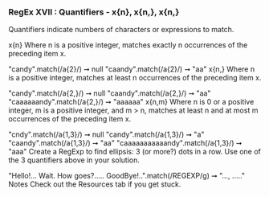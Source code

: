 ### RegEx XVII : Quantifiers - x{n}, x{n,}, x{n,}

Quantifiers indicate numbers of characters or expressions to match.

x{n}
Where n is a positive integer, matches exactly n occurrences of the preceding item x.

"candy".match(/a{2}/) ➞ null
"caandy".match(/a{2}/) ➞ "aa"
x{n,}
Where n is a positive integer, matches at least n occurrences of the preceding item x.

"candy".match(/a{2,}/) ➞ null
"caandy".match(/a{2,}/) ➞ "aa"
"caaaaaandy".match(/a{2,}/) ➞ "aaaaaa"
x{n,m}
Where n is 0 or a positive integer, m is a positive integer, and m > n, matches at least n and at most m occurrences of the preceding item x.

"cndy".match(/a{1,3}/) ➞ null
"candy".match(/a{1,3}/) ➞ "a"
"caandy".match(/a{1,3}/) ➞ "aa"
"caaaaaaaaaaandy".match(/a{1,3}/) ➞ "aaa"
Create a RegExp to find ellipsis: 3 (or more?) dots in a row. Use one of the 3 quantifiers above in your solution.

"Hello!... Wait. How goes?..... GoodBye!..".match(/REGEXP/g) ➞ "..., ....."
Notes
Check out the Resources tab if you get stuck.
